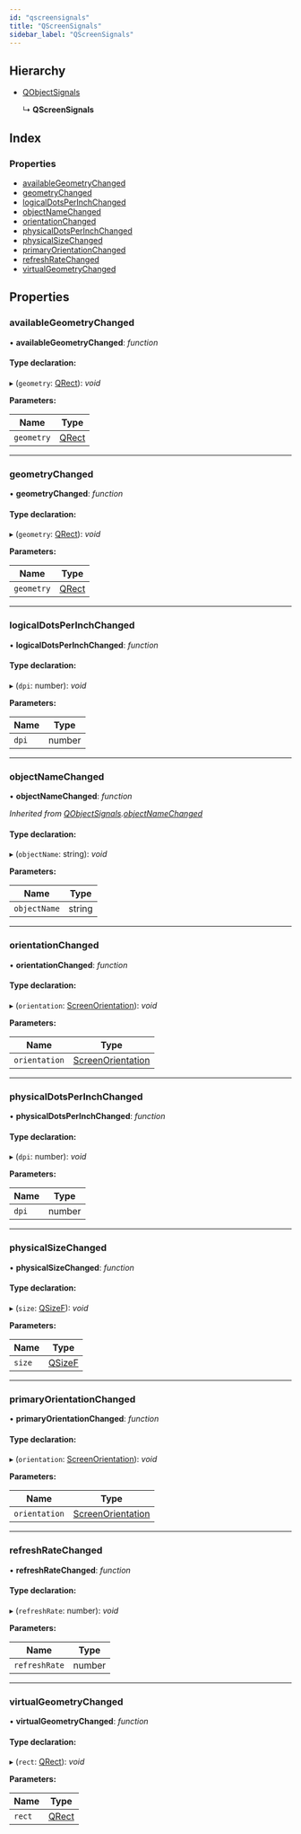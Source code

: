 ```yaml
---
id: "qscreensignals"
title: "QScreenSignals"
sidebar_label: "QScreenSignals"
---
```


## Hierarchy

* [QObjectSignals](qobjectsignals.md)

  ↳ **QScreenSignals**

## Index

### Properties

* [availableGeometryChanged](qscreensignals.md#availablegeometrychanged)
* [geometryChanged](qscreensignals.md#geometrychanged)
* [logicalDotsPerInchChanged](qscreensignals.md#logicaldotsperinchchanged)
* [objectNameChanged](qscreensignals.md#objectnamechanged)
* [orientationChanged](qscreensignals.md#orientationchanged)
* [physicalDotsPerInchChanged](qscreensignals.md#physicaldotsperinchchanged)
* [physicalSizeChanged](qscreensignals.md#physicalsizechanged)
* [primaryOrientationChanged](qscreensignals.md#primaryorientationchanged)
* [refreshRateChanged](qscreensignals.md#refreshratechanged)
* [virtualGeometryChanged](qscreensignals.md#virtualgeometrychanged)

## Properties

###  availableGeometryChanged

• **availableGeometryChanged**: *function*

#### Type declaration:

▸ (`geometry`: [QRect](../classes/qrect.md)): *void*

**Parameters:**

Name | Type |
------ | ------ |
`geometry` | [QRect](../classes/qrect.md) |

___

###  geometryChanged

• **geometryChanged**: *function*

#### Type declaration:

▸ (`geometry`: [QRect](../classes/qrect.md)): *void*

**Parameters:**

Name | Type |
------ | ------ |
`geometry` | [QRect](../classes/qrect.md) |

___

###  logicalDotsPerInchChanged

• **logicalDotsPerInchChanged**: *function*

#### Type declaration:

▸ (`dpi`: number): *void*

**Parameters:**

Name | Type |
------ | ------ |
`dpi` | number |

___

###  objectNameChanged

• **objectNameChanged**: *function*

*Inherited from [QObjectSignals](qobjectsignals.md).[objectNameChanged](qobjectsignals.md#objectnamechanged)*

#### Type declaration:

▸ (`objectName`: string): *void*

**Parameters:**

Name | Type |
------ | ------ |
`objectName` | string |

___

###  orientationChanged

• **orientationChanged**: *function*

#### Type declaration:

▸ (`orientation`: [ScreenOrientation](../enums/screenorientation.md)): *void*

**Parameters:**

Name | Type |
------ | ------ |
`orientation` | [ScreenOrientation](../enums/screenorientation.md) |

___

###  physicalDotsPerInchChanged

• **physicalDotsPerInchChanged**: *function*

#### Type declaration:

▸ (`dpi`: number): *void*

**Parameters:**

Name | Type |
------ | ------ |
`dpi` | number |

___

###  physicalSizeChanged

• **physicalSizeChanged**: *function*

#### Type declaration:

▸ (`size`: [QSizeF](../classes/qsizef.md)): *void*

**Parameters:**

Name | Type |
------ | ------ |
`size` | [QSizeF](../classes/qsizef.md) |

___

###  primaryOrientationChanged

• **primaryOrientationChanged**: *function*

#### Type declaration:

▸ (`orientation`: [ScreenOrientation](../enums/screenorientation.md)): *void*

**Parameters:**

Name | Type |
------ | ------ |
`orientation` | [ScreenOrientation](../enums/screenorientation.md) |

___

###  refreshRateChanged

• **refreshRateChanged**: *function*

#### Type declaration:

▸ (`refreshRate`: number): *void*

**Parameters:**

Name | Type |
------ | ------ |
`refreshRate` | number |

___

###  virtualGeometryChanged

• **virtualGeometryChanged**: *function*

#### Type declaration:

▸ (`rect`: [QRect](../classes/qrect.md)): *void*

**Parameters:**

Name | Type |
------ | ------ |
`rect` | [QRect](../classes/qrect.md) |
